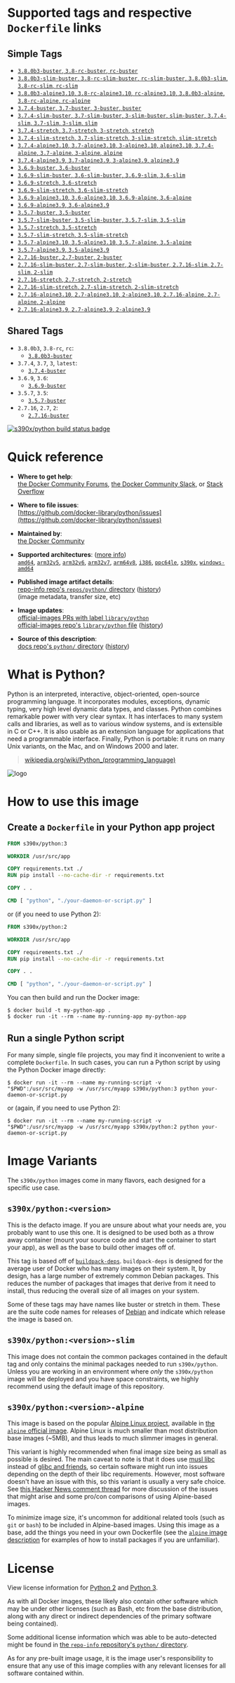 <!--

********************************************************************************

WARNING:

    DO NOT EDIT "python/README.md"

    IT IS AUTO-GENERATED

    (from the other files in "python/" combined with a set of templates)

********************************************************************************

-->

# Supported tags and respective `Dockerfile` links

## Simple Tags

-	[`3.8.0b3-buster`, `3.8-rc-buster`, `rc-buster`](https://github.com/docker-library/python/blob/0581bee3d9811695d854ea0e863781df67fbd390/3.8-rc/buster/Dockerfile)
-	[`3.8.0b3-slim-buster`, `3.8-rc-slim-buster`, `rc-slim-buster`, `3.8.0b3-slim`, `3.8-rc-slim`, `rc-slim`](https://github.com/docker-library/python/blob/0581bee3d9811695d854ea0e863781df67fbd390/3.8-rc/buster/slim/Dockerfile)
-	[`3.8.0b3-alpine3.10`, `3.8-rc-alpine3.10`, `rc-alpine3.10`, `3.8.0b3-alpine`, `3.8-rc-alpine`, `rc-alpine`](https://github.com/docker-library/python/blob/0581bee3d9811695d854ea0e863781df67fbd390/3.8-rc/alpine3.10/Dockerfile)
-	[`3.7.4-buster`, `3.7-buster`, `3-buster`, `buster`](https://github.com/docker-library/python/blob/0f3e6b3ee17e0f1aac79cfeef53fbc08a44bec5f/3.7/buster/Dockerfile)
-	[`3.7.4-slim-buster`, `3.7-slim-buster`, `3-slim-buster`, `slim-buster`, `3.7.4-slim`, `3.7-slim`, `3-slim`, `slim`](https://github.com/docker-library/python/blob/0f3e6b3ee17e0f1aac79cfeef53fbc08a44bec5f/3.7/buster/slim/Dockerfile)
-	[`3.7.4-stretch`, `3.7-stretch`, `3-stretch`, `stretch`](https://github.com/docker-library/python/blob/0f3e6b3ee17e0f1aac79cfeef53fbc08a44bec5f/3.7/stretch/Dockerfile)
-	[`3.7.4-slim-stretch`, `3.7-slim-stretch`, `3-slim-stretch`, `slim-stretch`](https://github.com/docker-library/python/blob/0f3e6b3ee17e0f1aac79cfeef53fbc08a44bec5f/3.7/stretch/slim/Dockerfile)
-	[`3.7.4-alpine3.10`, `3.7-alpine3.10`, `3-alpine3.10`, `alpine3.10`, `3.7.4-alpine`, `3.7-alpine`, `3-alpine`, `alpine`](https://github.com/docker-library/python/blob/0f3e6b3ee17e0f1aac79cfeef53fbc08a44bec5f/3.7/alpine3.10/Dockerfile)
-	[`3.7.4-alpine3.9`, `3.7-alpine3.9`, `3-alpine3.9`, `alpine3.9`](https://github.com/docker-library/python/blob/0f3e6b3ee17e0f1aac79cfeef53fbc08a44bec5f/3.7/alpine3.9/Dockerfile)
-	[`3.6.9-buster`, `3.6-buster`](https://github.com/docker-library/python/blob/fe11c2ed5a3a3a1917f0a37f3f265d81969d09d9/3.6/buster/Dockerfile)
-	[`3.6.9-slim-buster`, `3.6-slim-buster`, `3.6.9-slim`, `3.6-slim`](https://github.com/docker-library/python/blob/fe11c2ed5a3a3a1917f0a37f3f265d81969d09d9/3.6/buster/slim/Dockerfile)
-	[`3.6.9-stretch`, `3.6-stretch`](https://github.com/docker-library/python/blob/fe11c2ed5a3a3a1917f0a37f3f265d81969d09d9/3.6/stretch/Dockerfile)
-	[`3.6.9-slim-stretch`, `3.6-slim-stretch`](https://github.com/docker-library/python/blob/fe11c2ed5a3a3a1917f0a37f3f265d81969d09d9/3.6/stretch/slim/Dockerfile)
-	[`3.6.9-alpine3.10`, `3.6-alpine3.10`, `3.6.9-alpine`, `3.6-alpine`](https://github.com/docker-library/python/blob/fe11c2ed5a3a3a1917f0a37f3f265d81969d09d9/3.6/alpine3.10/Dockerfile)
-	[`3.6.9-alpine3.9`, `3.6-alpine3.9`](https://github.com/docker-library/python/blob/fe11c2ed5a3a3a1917f0a37f3f265d81969d09d9/3.6/alpine3.9/Dockerfile)
-	[`3.5.7-buster`, `3.5-buster`](https://github.com/docker-library/python/blob/4a3f0e1c47e69e7fa70b242790f7fc4cbd81140f/3.5/buster/Dockerfile)
-	[`3.5.7-slim-buster`, `3.5-slim-buster`, `3.5.7-slim`, `3.5-slim`](https://github.com/docker-library/python/blob/4a3f0e1c47e69e7fa70b242790f7fc4cbd81140f/3.5/buster/slim/Dockerfile)
-	[`3.5.7-stretch`, `3.5-stretch`](https://github.com/docker-library/python/blob/4a3f0e1c47e69e7fa70b242790f7fc4cbd81140f/3.5/stretch/Dockerfile)
-	[`3.5.7-slim-stretch`, `3.5-slim-stretch`](https://github.com/docker-library/python/blob/4a3f0e1c47e69e7fa70b242790f7fc4cbd81140f/3.5/stretch/slim/Dockerfile)
-	[`3.5.7-alpine3.10`, `3.5-alpine3.10`, `3.5.7-alpine`, `3.5-alpine`](https://github.com/docker-library/python/blob/4a3f0e1c47e69e7fa70b242790f7fc4cbd81140f/3.5/alpine3.10/Dockerfile)
-	[`3.5.7-alpine3.9`, `3.5-alpine3.9`](https://github.com/docker-library/python/blob/4a3f0e1c47e69e7fa70b242790f7fc4cbd81140f/3.5/alpine3.9/Dockerfile)
-	[`2.7.16-buster`, `2.7-buster`, `2-buster`](https://github.com/docker-library/python/blob/57cb79924a005710a5b1d8fedde5e6a2624ba989/2.7/buster/Dockerfile)
-	[`2.7.16-slim-buster`, `2.7-slim-buster`, `2-slim-buster`, `2.7.16-slim`, `2.7-slim`, `2-slim`](https://github.com/docker-library/python/blob/57cb79924a005710a5b1d8fedde5e6a2624ba989/2.7/buster/slim/Dockerfile)
-	[`2.7.16-stretch`, `2.7-stretch`, `2-stretch`](https://github.com/docker-library/python/blob/57cb79924a005710a5b1d8fedde5e6a2624ba989/2.7/stretch/Dockerfile)
-	[`2.7.16-slim-stretch`, `2.7-slim-stretch`, `2-slim-stretch`](https://github.com/docker-library/python/blob/57cb79924a005710a5b1d8fedde5e6a2624ba989/2.7/stretch/slim/Dockerfile)
-	[`2.7.16-alpine3.10`, `2.7-alpine3.10`, `2-alpine3.10`, `2.7.16-alpine`, `2.7-alpine`, `2-alpine`](https://github.com/docker-library/python/blob/57cb79924a005710a5b1d8fedde5e6a2624ba989/2.7/alpine3.10/Dockerfile)
-	[`2.7.16-alpine3.9`, `2.7-alpine3.9`, `2-alpine3.9`](https://github.com/docker-library/python/blob/57cb79924a005710a5b1d8fedde5e6a2624ba989/2.7/alpine3.9/Dockerfile)

## Shared Tags

-	`3.8.0b3`, `3.8-rc`, `rc`:
	-	[`3.8.0b3-buster`](https://github.com/docker-library/python/blob/0581bee3d9811695d854ea0e863781df67fbd390/3.8-rc/buster/Dockerfile)
-	`3.7.4`, `3.7`, `3`, `latest`:
	-	[`3.7.4-buster`](https://github.com/docker-library/python/blob/0f3e6b3ee17e0f1aac79cfeef53fbc08a44bec5f/3.7/buster/Dockerfile)
-	`3.6.9`, `3.6`:
	-	[`3.6.9-buster`](https://github.com/docker-library/python/blob/fe11c2ed5a3a3a1917f0a37f3f265d81969d09d9/3.6/buster/Dockerfile)
-	`3.5.7`, `3.5`:
	-	[`3.5.7-buster`](https://github.com/docker-library/python/blob/4a3f0e1c47e69e7fa70b242790f7fc4cbd81140f/3.5/buster/Dockerfile)
-	`2.7.16`, `2.7`, `2`:
	-	[`2.7.16-buster`](https://github.com/docker-library/python/blob/57cb79924a005710a5b1d8fedde5e6a2624ba989/2.7/buster/Dockerfile)

[![s390x/python build status badge](https://img.shields.io/jenkins/s/https/doi-janky.infosiftr.net/job/multiarch/job/s390x/job/python.svg?label=s390x/python%20%20build%20job)](https://doi-janky.infosiftr.net/job/multiarch/job/s390x/job/python/)

# Quick reference

-	**Where to get help**:  
	[the Docker Community Forums](https://forums.docker.com/), [the Docker Community Slack](https://blog.docker.com/2016/11/introducing-docker-community-directory-docker-community-slack/), or [Stack Overflow](https://stackoverflow.com/search?tab=newest&q=docker)

-	**Where to file issues**:  
	[https://github.com/docker-library/python/issues](https://github.com/docker-library/python/issues)

-	**Maintained by**:  
	[the Docker Community](https://github.com/docker-library/python)

-	**Supported architectures**: ([more info](https://github.com/docker-library/official-images#architectures-other-than-amd64))  
	[`amd64`](https://hub.docker.com/r/amd64/python/), [`arm32v5`](https://hub.docker.com/r/arm32v5/python/), [`arm32v6`](https://hub.docker.com/r/arm32v6/python/), [`arm32v7`](https://hub.docker.com/r/arm32v7/python/), [`arm64v8`](https://hub.docker.com/r/arm64v8/python/), [`i386`](https://hub.docker.com/r/i386/python/), [`ppc64le`](https://hub.docker.com/r/ppc64le/python/), [`s390x`](https://hub.docker.com/r/s390x/python/), [`windows-amd64`](https://hub.docker.com/r/winamd64/python/)

-	**Published image artifact details**:  
	[repo-info repo's `repos/python/` directory](https://github.com/docker-library/repo-info/blob/master/repos/python) ([history](https://github.com/docker-library/repo-info/commits/master/repos/python))  
	(image metadata, transfer size, etc)

-	**Image updates**:  
	[official-images PRs with label `library/python`](https://github.com/docker-library/official-images/pulls?q=label%3Alibrary%2Fpython)  
	[official-images repo's `library/python` file](https://github.com/docker-library/official-images/blob/master/library/python) ([history](https://github.com/docker-library/official-images/commits/master/library/python))

-	**Source of this description**:  
	[docs repo's `python/` directory](https://github.com/docker-library/docs/tree/master/python) ([history](https://github.com/docker-library/docs/commits/master/python))

# What is Python?

Python is an interpreted, interactive, object-oriented, open-source programming language. It incorporates modules, exceptions, dynamic typing, very high level dynamic data types, and classes. Python combines remarkable power with very clear syntax. It has interfaces to many system calls and libraries, as well as to various window systems, and is extensible in C or C++. It is also usable as an extension language for applications that need a programmable interface. Finally, Python is portable: it runs on many Unix variants, on the Mac, and on Windows 2000 and later.

> [wikipedia.org/wiki/Python_(programming_language)](https://en.wikipedia.org/wiki/Python_%28programming_language%29)

![logo](https://raw.githubusercontent.com/docker-library/docs/01c12653951b2fe592c1f93a13b4e289ada0e3a1/python/logo.png)

# How to use this image

## Create a `Dockerfile` in your Python app project

```dockerfile
FROM s390x/python:3

WORKDIR /usr/src/app

COPY requirements.txt ./
RUN pip install --no-cache-dir -r requirements.txt

COPY . .

CMD [ "python", "./your-daemon-or-script.py" ]
```

or (if you need to use Python 2):

```dockerfile
FROM s390x/python:2

WORKDIR /usr/src/app

COPY requirements.txt ./
RUN pip install --no-cache-dir -r requirements.txt

COPY . .

CMD [ "python", "./your-daemon-or-script.py" ]
```

You can then build and run the Docker image:

```console
$ docker build -t my-python-app .
$ docker run -it --rm --name my-running-app my-python-app
```

## Run a single Python script

For many simple, single file projects, you may find it inconvenient to write a complete `Dockerfile`. In such cases, you can run a Python script by using the Python Docker image directly:

```console
$ docker run -it --rm --name my-running-script -v "$PWD":/usr/src/myapp -w /usr/src/myapp s390x/python:3 python your-daemon-or-script.py
```

or (again, if you need to use Python 2):

```console
$ docker run -it --rm --name my-running-script -v "$PWD":/usr/src/myapp -w /usr/src/myapp s390x/python:2 python your-daemon-or-script.py
```

# Image Variants

The `s390x/python` images come in many flavors, each designed for a specific use case.

## `s390x/python:<version>`

This is the defacto image. If you are unsure about what your needs are, you probably want to use this one. It is designed to be used both as a throw away container (mount your source code and start the container to start your app), as well as the base to build other images off of.

This tag is based off of [`buildpack-deps`](https://hub.docker.com/_/buildpack-deps/). `buildpack-deps` is designed for the average user of Docker who has many images on their system. It, by design, has a large number of extremely common Debian packages. This reduces the number of packages that images that derive from it need to install, thus reducing the overall size of all images on your system.

Some of these tags may have names like buster or stretch in them. These are the suite code names for releases of [Debian](https://wiki.debian.org/DebianReleases) and indicate which release the image is based on.

## `s390x/python:<version>-slim`

This image does not contain the common packages contained in the default tag and only contains the minimal packages needed to run `s390x/python`. Unless you are working in an environment where *only* the `s390x/python` image will be deployed and you have space constraints, we highly recommend using the default image of this repository.

## `s390x/python:<version>-alpine`

This image is based on the popular [Alpine Linux project](http://alpinelinux.org), available in [the `alpine` official image](https://hub.docker.com/_/alpine). Alpine Linux is much smaller than most distribution base images (~5MB), and thus leads to much slimmer images in general.

This variant is highly recommended when final image size being as small as possible is desired. The main caveat to note is that it does use [musl libc](http://www.musl-libc.org) instead of [glibc and friends](http://www.etalabs.net/compare_libcs.html), so certain software might run into issues depending on the depth of their libc requirements. However, most software doesn't have an issue with this, so this variant is usually a very safe choice. See [this Hacker News comment thread](https://news.ycombinator.com/item?id=10782897) for more discussion of the issues that might arise and some pro/con comparisons of using Alpine-based images.

To minimize image size, it's uncommon for additional related tools (such as `git` or `bash`) to be included in Alpine-based images. Using this image as a base, add the things you need in your own Dockerfile (see the [`alpine` image description](https://hub.docker.com/_/alpine/) for examples of how to install packages if you are unfamiliar).

# License

View license information for [Python 2](https://docs.python.org/2/license.html) and [Python 3](https://docs.python.org/3/license.html).

As with all Docker images, these likely also contain other software which may be under other licenses (such as Bash, etc from the base distribution, along with any direct or indirect dependencies of the primary software being contained).

Some additional license information which was able to be auto-detected might be found in [the `repo-info` repository's `python/` directory](https://github.com/docker-library/repo-info/tree/master/repos/python).

As for any pre-built image usage, it is the image user's responsibility to ensure that any use of this image complies with any relevant licenses for all software contained within.
